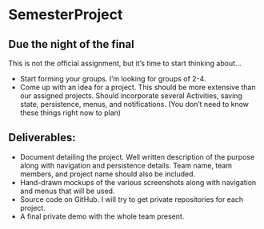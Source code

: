 # SemesterProject
## Due the night of the final

This is not the official assignment, but it’s time to start thinking about…

* Start forming your groups. I’m looking for groups of 2-4. 
* Come up with an idea for a project. This should be more extensive than our assigned projects. Should incorporate several Activities, saving state, persistence, menus, and notifications. (You don’t need to know these things right now to plan)

## Deliverables:
* Document detailing the project. Well written description of the purpose along with navigation and persistence details. Team name, team members, and project name should also be included.
* Hand-drawn mockups of the various screenshots along with navigation and menus that will be used.
* Source code on GitHub. I will try to get private repositories for each project.
* A final private demo with the whole team present.

